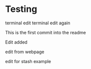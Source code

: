 # Testing

terminal edit
terminal edit again

This is the first commit into the readme

Edit added

edit from webpage

edit for stash example
